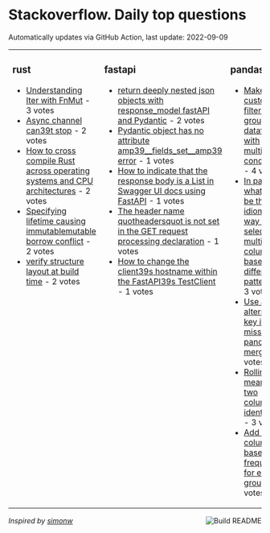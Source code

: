# Stackoverflow. Daily top questions 

Automatically updates via GitHub Action, last update: <!-- date starts -->2022-09-09<!-- date ends -->


<table><tr><td valign="top" width="33%">

### rust
<!-- rust starts -->
* [Understanding Iter with FnMut](https://stackoverflow.com/questions/73650824/understanding-iter-with-fnmut) - 3 votes
* [Async channel can39t stop](https://stackoverflow.com/questions/73643326/async-channel-cant-stop) - 2 votes
* [How to cross compile Rust across operating systems and CPU architectures](https://stackoverflow.com/questions/73642596/how-to-cross-compile-rust-across-operating-systems-and-cpu-architectures) - 2 votes
* [Specifying lifetime causing immutablemutable borrow conflict](https://stackoverflow.com/questions/73654520/specifying-lifetime-causing-immutable-mutable-borrow-conflict) - 2 votes
* [verify structure layout at build time](https://stackoverflow.com/questions/73652563/verify-structure-layout-at-build-time) - 2 votes
<!-- rust ends -->
</td><td valign="top" width="34%">


### fastapi
<!-- fastapi starts -->
* [return deeply nested json objects with response_model fastAPI and Pydantic](https://stackoverflow.com/questions/73645294/return-deeply-nested-json-objects-with-response-model-fastapi-and-pydantic) - 2 votes
* [Pydantic object has no attribute amp39__fields_set__amp39 error](https://stackoverflow.com/questions/73664830/pydantic-object-has-no-attribute-39-fields-set-39-error) - 1 votes
* [How to indicate that the response body is a List in Swagger UI docs using FastAPI](https://stackoverflow.com/questions/73649538/how-to-indicate-that-the-response-body-is-a-list-in-swagger-ui-docs-using-fastap) - 1 votes
* [The header name quotheadersquot is not set in the GET request processing declaration](https://stackoverflow.com/questions/73646337/the-header-name-headers-is-not-set-in-the-get-request-processing-declaration) - 1 votes
* [How to change the client39s hostname within the FastAPI39s TestClient](https://stackoverflow.com/questions/73660277/how-to-change-the-clients-hostname-within-the-fastapis-testclient) - 1 votes
<!-- fastapi ends -->
</td><td valign="top" width="34%">


### pandas
<!-- pandas starts -->
* [Make a customized filter on a grouped dataframe with multiple conditions](https://stackoverflow.com/questions/73660081/make-a-customized-filter-on-a-grouped-dataframe-with-multiple-conditions) - 4 votes
* [In pandas what would be the idiomatic way to select multiple columns based on different patterns](https://stackoverflow.com/questions/73656759/in-pandas-what-would-be-the-idiomatic-way-to-select-multiple-columns-based-on-d) - 3 votes
* [Use an alternative key if key missing in pandas merge](https://stackoverflow.com/questions/73648129/use-an-alternative-key-if-key-missing-in-pandas-merge) - 3 votes
* [Rolling mean with two column identifiers](https://stackoverflow.com/questions/73644666/rolling-mean-with-two-column-identifiers) - 3 votes
* [Add a column based on frequency for each group](https://stackoverflow.com/questions/73655672/add-a-column-based-on-frequency-for-each-group) - 3 votes
<!-- pandas ends -->
</td></tr></table>

<a href="https://github.com/hp0404/hp0404/actions"><img src="https://github.com/hp0404/hp0404/workflows/Build%20README/badge.svg" align="right" alt="Build README"></a> <p>*Inspired by  [simonw](https://github.com/simonw/simonw)*</p>
